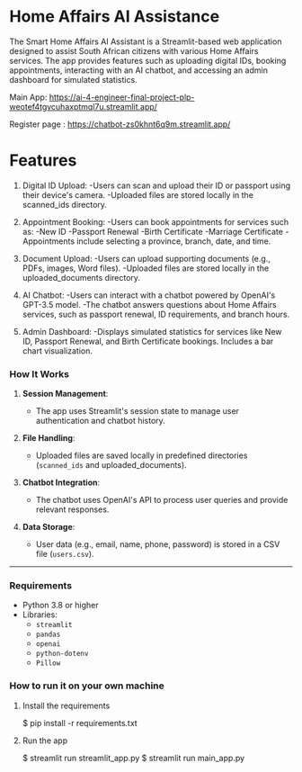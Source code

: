 # Home Affairs AI Assistance
The Smart Home Affairs AI Assistant is a Streamlit-based web application designed to assist South African citizens with various Home Affairs services. The app provides features such as uploading digital IDs, booking appointments, interacting with an AI chatbot, and accessing an admin dashboard for simulated statistics.

Main App: https://ai-4-engineer-final-project-plp-weotef4tgvcuhaxptmql7u.streamlit.app/


Register page : https://chatbot-zs0khnt6q9m.streamlit.app/


# Features


1. Digital ID Upload:
-Users can scan and upload their ID or passport using their device's camera.
-Uploaded files are stored locally in the scanned_ids directory.


2. Appointment Booking:
-Users can book appointments for services such as:
-New ID
-Passport Renewal
-Birth Certificate
-Marriage Certificate
-Appointments include selecting a province, branch, date, and time.


3. Document Upload:
-Users can upload supporting documents (e.g., PDFs, images, Word files).
-Uploaded files are stored locally in the uploaded_documents directory.


4. AI Chatbot:
-Users can interact with a chatbot powered by OpenAI's GPT-3.5 model.
-The chatbot answers questions about Home Affairs services, such as passport renewal, ID requirements, and branch hours.


5. Admin Dashboard:
-Displays simulated statistics for services like New ID, Passport Renewal, and Birth Certificate bookings.
Includes a bar chart visualization.



### How It Works
1. **Session Management**:
   - The app uses Streamlit's session state to manage user authentication and chatbot history.

2. **File Handling**:
   - Uploaded files are saved locally in predefined directories (`scanned_ids` and uploaded_documents).

3. **Chatbot Integration**:
   - The chatbot uses OpenAI's API to process user queries and provide relevant responses.

4. **Data Storage**:
   - User data (e.g., email, name, phone, password) is stored in a CSV file (`users.csv`).

---



### Requirements
- Python 3.8 or higher
- Libraries:
  - `streamlit`
  - `pandas`
  - `openai`
  - `python-dotenv`
  - `Pillow`





### How to run it on your own machine

1. Install the requirements

   $ pip install -r requirements.txt
   

2. Run the app
   
   $ streamlit run streamlit_app.py
   $ streamlit run main_app.py
   

